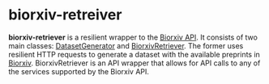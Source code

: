 # biorxiv-retreiver

**biorxiv-retriever** is a resilient wrapper to the [Biorxiv API](https://api.biorxiv.org/). It
consists of two main classes: [DatasetGenerator](https://github.com/source-data/biorxiv-retreiver/blob/7b96ea7a03c3c445d68faf9e73983930b6022f9a/src/dataset_generator.py) 
and [BiorxivRetriever](https://github.com/source-data/biorxiv-retreiver/blob/7b96ea7a03c3c445d68faf9e73983930b6022f9a/src/biorxiv_retriever.py).
The former uses resilient HTTP requests to generate a dataset with the available preprints 
in [Biorxiv](https://biorxiv.org/). BiorxivRetriever is an API wrapper that allows for API
calls to any of the services supported by the Biorxiv API.


